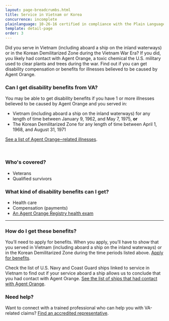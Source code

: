 ```yaml
---
layout: page-breadcrumbs.html
title: Service in Vietnam or Korea
concurrence: incomplete
plainlanguage: 10-26-16 certified in compliance with the Plain Language Act
template: detail-page
order: 3
---
```


<div class="va-introtext">

Did you serve in Vietnam (including aboard a ship on the inland waterways) or in the Korean Demilitarized Zone during the Vietnam War Era? If you did, you likely had contact with Agent Orange, a toxic chemical the U.S. military used to clear plants and trees during the war. Find out if you can get disability compensation or benefits for illnesses believed to be caused by Agent Orange.

</div>

<div class="feature" markdown="1">

### Can I get disability benefits from VA?

You may be able to get disability benefits if you have 1 or more illnesses believed to be caused by Agent Orange and you served in:

- Vietnam (including aboard a ship on the inland waterways) for any length of time between January 9, 1962, and May 7, 1975, **or**
- The Korean Demilitarized Zone for any length of time between April 1, 1968, and August 31, 1971

[See a list of Agent Orange‒related illnesses](/disability-benefits/conditions/exposure-to-hazardous-materials/agent-orange/diseases/).

<br>

### Who's covered?

- Veterans
- Qualified survivors

</div>

### What kind of disability benefits can I get?

- Health care
- Compensation (payments)
- [An Agent Orange Registry health exam](/disability-benefits/conditions/exposure-to-hazardous-materials/agent-orange/registry-health-exam/)

-----

### How do I get these benefits?

You’ll need to apply for benefits. When you apply, you’ll have to show that you served in Vietnam (including aboard a ship on the inland waterways) or in the Korean Demilitarized Zone during the time periods listed above. [Apply for benefits](/disability-benefits/apply/).

Check the list of U.S. Navy and Coast Guard ships linked to service in Vietnam to find out if your service aboard a ship allows us to conclude that you had contact with Agent Orange. [See the list of ships that had contact with Agent Orange](http://www.publichealth.va.gov/exposures/agentorange/shiplist/list.asp).

### Need help?
Want to connect with a trained professional who can help you with VA-related claims? [Find an accredited representative](/disability-benefits/apply/help/).
